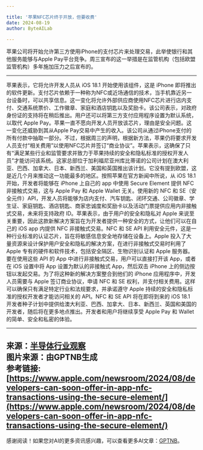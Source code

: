 ```yaml
---

title: '苹果NFC芯片终于开放，但要收费'
date: 2024-08-19
author: ByteAILab

---
```


苹果公司将开始允许第三方使用iPhone的支付芯片来处理交易，此举使银行和其他服务能够与Apple Pay平台竞争。周三宣布的这一举措是在监管机构（包括欧盟监管机构）多年施加压力之后宣布的。

---
苹果表示，它将允许开发人员从 iOS 18.1 开始使用该组件，这是 iPhone 即将推出的软件更新。支付芯片依赖于一种称为NFC或近场通信的技术，当手机靠近另一台设备时，可以共享信息。这一变化将允许外部供应商使用NFC芯片进行店内支付、交通系统票价、工作徽章、家庭和酒店钥匙以及奖励卡。该公司表示，对政府身份证的支持将在稍后推出。用户还可以将第三方支付应用程序设置为默认系统，以取代 Apple Pay。苹果一直不愿向开发人员开放该芯片，理由是安全问题。这一变化还威胁到其从Apple Pay交易中产生的收入。该公司从通过iPhone支付的所有付款中抽取一部分。不过，根据周三的声明，根据新方法，苹果仍将要求开发人员支付“相关费用”以使用NFC芯片并签订“商业协议”。苹果表示，这确保了只有“满足某些行业和监管要求并致力于苹果持续的安全和隐私标准的授权开发人员”才能访问该系统。这家总部位于加利福尼亚州库比蒂诺的公司计划在澳大利亚、巴西、加拿大、日本、新西兰、美国和英国推出该计划。它没有提到欧盟，这是近几个月来推动这一功能最多的地区。按照苹果在官方新闻中所说，从 iOS 18.1 开始，开发者将能够在 iPhone 上自己的 app 中使用 Secure Element 提供 NFC 非接触式交易，这与 Apple Pay 和 Apple Wallet 无关。使用新的 NFC 和 SE（安全元件）API，开发人员将能够为店内支付、汽车钥匙、闭环交通、公司徽章、学生证、家庭钥匙、酒店钥匙、商家忠诚度和奖励卡以及活动门票提供应用内非接触式交易，未来将支持政府 ID。苹果表示，由于用户的安全和隐私对 Apple 来说至关重要，因此这款新解决方案旨在为开发者提供一种安全的方式，让他们可以在自己的 iOS app 内提供 NFC 非接触式交易。NFC 和 SE API 利用安全元件，这是一种行业标准的认证芯片，旨在将敏感信息安全地存储在设备上。Apple 投入了大量资源来设计保护用户安全和隐私的解决方案，在进行非接触式交易时利用了 Apple 专有的硬件和软件技术，包括安全隔区、生物识别认证和 Apple 服务器。要在使用这些 API 的 App 中进行非接触式交易，用户可以直接打开该 App，或者在 iOS 设置中将 App 设置为默认的非接触式 App，然后双击 iPhone 上的侧边按钮以发起交易。为了将这种新的解决方案整合到他们的 iPhone 应用程序中，开发人员需要与 Apple 签订商业协议，申请 NFC 和 SE 权利，并支付相关费用。这样可以确保只有满足特定行业和法规要求，并承诺遵守 Apple 持续的安全和隐私标准的授权开发者才能访问相关的 API。NFC 和 SE API 将在即将到来的 iOS 18.1 开发者种子计划中提供给澳大利亚、巴西、加拿大、日本、新西兰、英国和美国的开发者，随后将在更多地点推出。开发者和用户将继续享受 Apple Pay 和 Wallet 的简单、安全和私密的体验。

---

来源：[半导体行业观察](https://mp.weixin.qq.com/s/0w63YvEhRzNlDIIJzYnQGA)  
图片来源：由GPTNB生成  
参考链接: [https://www.apple.com/newsroom/2024/08/developers-can-soon-offer-in-app-nfc-transactions-using-the-secure-element/](https://www.apple.com/newsroom/2024/08/developers-can-soon-offer-in-app-nfc-transactions-using-the-secure-element/)
---
感谢阅读！如果您对AI的更多资讯感兴趣，可以查看更多AI文章：[GPTNB](https://gptnb.com)。
